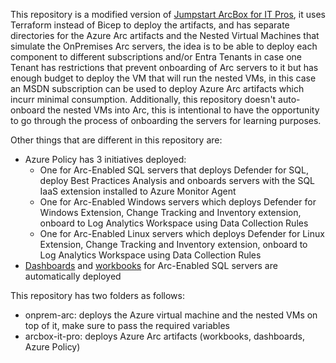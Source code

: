 This repository is a modified version of [Jumpstart ArcBox for IT Pros](https://azurearcjumpstart.io/azure_jumpstart_arcbox/ITPro), it uses Terraform instead of Bicep to deploy the artifacts, and has separate directories for the Azure Arc artifacts and the Nested Virtual Machines that simulate the OnPremises Arc servers, the idea is to be able to deploy each component to different subscriptions and/or Entra Tenants in case one Tenant has restrictions that prevent onboarding of Arc servers to it but has enough budget to deploy the VM that will run the nested VMs, in this case an MSDN subscription can be used to deploy Azure Arc artifacts which incurr minimal consumption. Additionally, this repository doesn't auto-onboard the nested VMs into Arc, this is intentional to have the opportunity to go through the process of onboarding the servers for learning purposes.

Other things that are different in this repository are:

- Azure Policy has 3 initiatives deployed:
    - One for Arc-Enabled SQL servers that deploys Defender for SQL, deploy Best Practices Analysis and onboards servers with the SQL IaaS extension installed to Azure Monitor Agent
    - One for Arc-Enabled Windows servers which deploys Defender for Windows Extension, Change Tracking and Inventory extension, onboard to Log Analytics Workspace using Data Collection Rules
    - One for Arc-Enabled Linux servers which deploys Defender for Linux Extension, Change Tracking and Inventory extension, onboard to Log Analytics Workspace using Data Collection Rules
- [Dashboards](https://github.com/microsoft/sql-server-samples/tree/master/samples/features/azure-arc/dashboard) and [workbooks](https://github.com/microsoft/sql-server-samples/tree/master/samples/features/azure-arc/workbooks) for Arc-Enabled SQL servers are automatically deployed

This repository has two folders as follows:

- onprem-arc: deploys the Azure virtual machine and the nested VMs on top of it, make sure to pass the required variables
- arcbox-it-pro: deploys Azure Arc artifacts (workbooks, dashboards, Azure Policy)